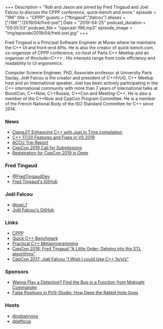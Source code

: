 +++
Description = "Rob and Jason are joined by Fred Tingaud and Joel Falcou to discuss the CPPP conference, quick-bench and more."
episode = "196"
title = "CPPP"
guests = ["ftingaud","jfalcou"]
aliases = ["/196","/2019/04/fred-joel"]
Date = "2019-04-25"
podcast_duration = "00:55:53"
podcast_file = "cppcast-196.mp3"
episode_image = "img/episode/2019/04/fred-joel.jpg"
+++

Fred Tingaud is a Principal Software Engineer at Murex where he maintains the C++ UI and front-end APIs. He is also the creator of quick-bench.com, co-organizer of CPPP conference, co-host of Paris C++ Meetup and an organizer of #include<C++> . His interests range from code efficiency and readability to UI ergonomics.

Computer Science Engineer, PhD, Associate professor at University Paris Saclay, Joël Falcou is the creator and president of C++FrUG, C++ Meetup host and an International speaker.
Joel has been actively participating in the C++ international community with more than 7 years of international talks at BoostCon, C++Now, C++Russia, C++Con and Meeting-C++. He is also a member of the C++Now and CppCon Program Committee. He is a member of the French National Body of the ISO Standard Committee for C++ since 2014.

### News ###

 - [ClangJIT Enhancing C++ with Just in Time compilation](https://arxiv.org/abs/1904.08555)
 - [C++ 17/20 Features and Fixes in VS 2019](https://devblogs.microsoft.com/cppblog/cpp17-20-features-and-fixes-in-vs-2019/)
 - [ACCU Trip Report](https://oribenshir.github.io/afternoon_rusting/blog/ACCU-Summary)
 - [CppCon 2019 Call for Submissions](https://cppcon.org/cfs2019/)
 - [Registration for CppCon 2019 is Open](https://cppcon.org/regopen2019/)

### Fred Tingaud ###

 - [@FredTingaudDev](https://twitter.com/FredTingaudDev)
 - [Fred Tingaud's GitHub](https://github.com/FredTingaud)

### Joël Falcou ###

 - [@joel_f](https://twitter.com/joel_f)
 - [Joël Falcou's GitHub](https://github.com/jfalcou)

### Links ###

 - [CPPP](https://cppp.fr/)
 - [Quick C++ Benchmark](http://quick-bench.com/)
 - [Practical C++ Metaprogramming](https://www.oreilly.com/library/view/practical-c-metaprogramming/9781492042778/)
 - [CppCon 2018: Fred Tingaud "A Little Order: Delving into the STL algorithms"](https://www.youtube.com/watch?v=-0tO3Eni2uo)
 - [CppCon 2017: Joël Falcou "I Wish I could Use C++ 1x/y/z"](https://www.youtube.com/watch?v=gPj90zwLphw)

### Sponsors ###

- [Wanna Play a Detective? Find the Bug in a Function from Midnight Commander](https://www.viva64.com/en/b/0610/)
- [False Positives in PVS-Studio: How Deep the Rabbit Hole Goes](https://www.viva64.com/en/b/0612/)

### Hosts ###

- [@robwirving](https://twitter.com/robwirving)
- [@lefticus](https://twitter.com/lefticus)

